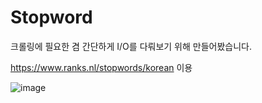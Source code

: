 # Stopword

크롤링에 필요한 겸 간단하게 I/O를 다뤄보기 위해 만들어봤습니다.

https://www.ranks.nl/stopwords/korean 이용

![image](https://github.com/ParkDH0809/Stopword/assets/99964675/7bc15488-9679-4fc3-a9a2-a5e79976089f)
